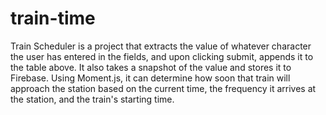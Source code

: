 # train-time

Train Scheduler is a project that extracts the value of whatever character the user has entered in the fields, and upon clicking submit, appends it to the table above. It also takes a snapshot of the value and stores it to Firebase. Using Moment.js, it can determine how soon that train will approach the station based on the current time, the frequency it arrives at the station, and the train's starting time.